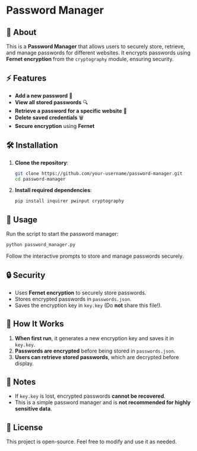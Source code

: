 # Password Manager

## 📌 About
This is a **Password Manager** that allows users to securely store, retrieve, and manage passwords for different websites. It encrypts passwords using **Fernet encryption** from the `cryptography` module, ensuring security.

## ⚡ Features
- **Add a new password** 🔐
- **View all stored passwords** 🔍
- **Retrieve a password for a specific website** 🔎
- **Delete saved credentials** 🗑️
- **Secure encryption** using **Fernet**

## 🛠️ Installation
1. **Clone the repository**:
   ```sh
   git clone https://github.com/your-username/password-manager.git
   cd password-manager
   ```
2. **Install required dependencies**:
   ```sh
   pip install inquirer pwinput cryptography
   ```

## 🚀 Usage
Run the script to start the password manager:
```sh
python password_manager.py
```
Follow the interactive prompts to store and manage passwords securely.

## 🔒 Security
- Uses **Fernet encryption** to securely store passwords.
- Stores encrypted passwords in `passwords.json`.
- Saves the encryption key in `key.key` (Do **not** share this file!).

## 📝 How It Works
1. **When first run**, it generates a new encryption key and saves it in `key.key`.
2. **Passwords are encrypted** before being stored in `passwords.json`.
3. **Users can retrieve stored passwords**, which are decrypted before display.

## 🛑 Notes
- If `key.key` is lost, encrypted passwords **cannot be recovered**.
- This is a simple password manager and is **not recommended for highly sensitive data**.

## 📜 License
This project is open-source. Feel free to modify and use it as needed.

